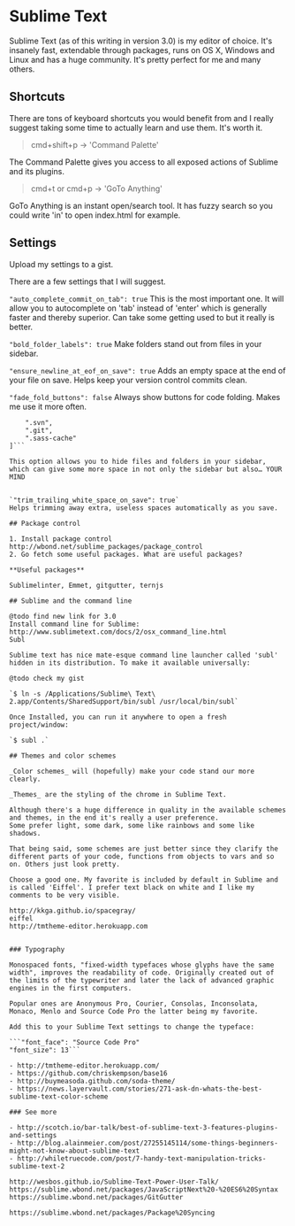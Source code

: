 # Sublime Text

Sublime Text (as of this writing in version 3.0) is my editor of choice. It's insanely fast, extendable through packages, runs on OS X, Windows and Linux and has a huge community. It's pretty perfect for me and many others.

## Shortcuts

There are tons of keyboard shortcuts you would benefit from and I really suggest taking some time to actually learn and use them. It's worth it.

> cmd+shift+p -> 'Command Palette'

The Command Palette gives you access to all exposed actions of Sublime and its plugins.

> cmd+t or cmd+p -> 'GoTo Anything'

GoTo Anything is an instant open/search tool. It has fuzzy search so you could write 'in' to open index.html for example.

## Settings

Upload my settings to a gist.

There are a few settings that I will suggest.

`"auto_complete_commit_on_tab": true`
This is the most important one. It will allow you to autocomplete on 'tab' instead of 'enter' which is generally faster and thereby superior. Can take some getting used to but it really is better.

`"bold_folder_labels": true`
Make folders stand out from files in your sidebar.

`"ensure_newline_at_eof_on_save": true`
Adds an empty space at the end of your file on save. Helps keep your version control commits clean.

`"fade_fold_buttons": false`
Always show buttons for code folding. Makes me use it more often.

```"folder_exclude_patterns": [
	".svn",
	".git",
	".sass-cache"
]```

This option allows you to hide files and folders in your sidebar, which can give some more space in not only the sidebar but also… YOUR MIND


`"trim_trailing_white_space_on_save": true`
Helps trimming away extra, useless spaces automatically as you save.

## Package control

1. Install package control http://wbond.net/sublime_packages/package_control
2. Go fetch some useful packages. What are useful packages?

**Useful packages**

Sublimelinter, Emmet, gitgutter, ternjs

## Sublime and the command line

@todo find new link for 3.0
Install command line for Sublime: http://www.sublimetext.com/docs/2/osx_command_line.html
Subl

Sublime text has nice mate-esque command line launcher called 'subl' hidden in its distribution. To make it available universally:

@todo check my gist

`$ ln -s /Applications/Sublime\ Text\ 2.app/Contents/SharedSupport/bin/subl /usr/local/bin/subl`

Once Installed, you can run it anywhere to open a fresh project/window:

`$ subl .`

## Themes and color schemes

_Color schemes_ will (hopefully) make your code stand our more clearly.

_Themes_ are the styling of the chrome in Sublime Text.

Although there's a huge difference in quality in the available schemes and themes, in the end it's really a user preference.
Some prefer light, some dark, some like rainbows and some like shadows.

That being said, some schemes are just better since they clarify the different parts of your code, functions from objects to vars and so on. Others just look pretty.

Choose a good one. My favorite is included by default in Sublime and is called 'Eiffel'. I prefer text black on white and I like my comments to be very visible.

http://kkga.github.io/spacegray/
eiffel
http://tmtheme-editor.herokuapp.com


### Typography

Monospaced fonts, "fixed-width typefaces whose glyphs have the same width", improves the readability of code. Originally created out of the limits of the typewriter and later the lack of advanced graphic engines in the first computers.

Popular ones are Anonymous Pro, Courier, Consolas, Inconsolata, Monaco, Menlo and Source Code Pro the latter being my favorite.

Add this to your Sublime Text settings to change the typeface:

```"font_face": "Source Code Pro"
"font_size": 13```

- http://tmtheme-editor.herokuapp.com/
- https://github.com/chriskempson/base16
- http://buymeasoda.github.com/soda-theme/
- https://news.layervault.com/stories/271-ask-dn-whats-the-best-sublime-text-color-scheme

### See more

- http://scotch.io/bar-talk/best-of-sublime-text-3-features-plugins-and-settings
- http://blog.alainmeier.com/post/27255145114/some-things-beginners-might-not-know-about-sublime-text
- http://whiletruecode.com/post/7-handy-text-manipulation-tricks-sublime-text-2

http://wesbos.github.io/Sublime-Text-Power-User-Talk/
https://sublime.wbond.net/packages/JavaScriptNext%20-%20ES6%20Syntax
https://sublime.wbond.net/packages/GitGutter

https://sublime.wbond.net/packages/Package%20Syncing
